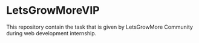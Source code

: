 # LetsGrowMoreVIP
This repository contain the task that is given by LetsGrowMore Community during web development internship.
